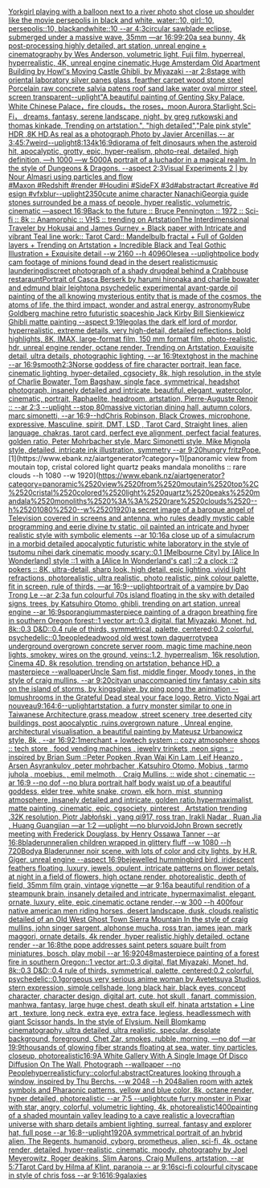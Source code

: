 [York](https://www.ebank.nz/aiartgenerator?category=York)[girl playing with a balloon next to a river photo shot close up shoulder like the movie persepolis in black and white, water::10, girl::10, persepolis::10, blackandwhite::10 --ar 4:3](https://www.ebank.nz/aiartgenerator?category=girl%2520playing%2520with%2520a%2520balloon%2520next%2520to%2520a%2520river%2520photo%2520shot%2520close%2520up%2520shoulder%2520like%2520the%2520movie%2520persepolis%2520in%2520black%2520and%2520white%2C%2520water%3A%3A10%2C%2520girl%3A%3A10%2C%2520persepolis%3A%3A10%2C%2520blackandwhite%3A%3A10%2520--ar%25204%3A3)[circular sawblade eclipse, submerged under a massive wave, 35mm —ar 16:9](https://www.ebank.nz/aiartgenerator?category=circular%2520sawblade%2520eclipse%2C%2520submerged%2520under%2520a%2520massive%2520wave%2C%252035mm%2520%E2%80%94ar%252016%3A9)[9:20](https://www.ebank.nz/aiartgenerator?category=9%3A20)[a sea bunny, 4k post-processing highly detailed, art station, unreal engine + cinematography by Wes Anderson, volumetric light, Fuji film, hyperreal, hyperrealistic, 4K, unreal engine cinematic,](https://www.ebank.nz/aiartgenerator?category=a%2520sea%2520bunny%2C%25204k%2520post-processing%2520highly%2520detailed%2C%2520art%2520station%2C%2520unreal%2520engine%2520%2B%2520cinematography%2520by%2520Wes%2520Anderson%2C%2520volumetric%2520light%2C%2520Fuji%2520film%2C%2520hyperreal%2C%2520hyperrealistic%2C%25204K%2C%2520unreal%2520engine%2520cinematic%2C)[Huge Amsterdam Old Apartment Building by Howl's Moving Castle Ghibli, by Miyazaki --ar 2:8](https://www.ebank.nz/aiartgenerator?category=Huge%2520Amsterdam%2520Old%2520Apartment%2520Building%2520by%2520Howl%27s%2520Moving%2520Castle%2520Ghibli%2C%2520by%2520Miyazaki%2520--ar%25202%3A8)[stage with oriental laboratory silver panes glass ,fearther carpet wood stone steel Porcelain raw concrete salvia patens roof sand lake water oval mirror steel, screen transparent](https://www.ebank.nz/aiartgenerator?category=stage%2520with%2520oriental%2520laboratory%2520silver%2520panes%2520glass%2520%2Cfearther%2520carpet%2520wood%2520stone%2520steel%2520Porcelain%2520raw%2520concrete%2520salvia%2520patens%2520roof%2520sand%2520lake%2520water%2520oval%2520mirror%2520steel%2C%2520screen%2520transparent)[--uplight](https://www.ebank.nz/aiartgenerator?category=--uplight)["A beautiful painting of Genting Sky Palace, White Chinese Palace，fire clouds，the roses，moon,Aurora,Starlight,Sci-Fi， dreams, fantasy, serene landscape, night, by greg rutkowski and thomas kinkade, Trending on artstation.", "high detailed","Pale pink style"  HDR ,8K HD,As real as a photograph,Photo by Javier Arcenillas,-- ar 3:4](https://www.ebank.nz/aiartgenerator?category=%22A%2520beautiful%2520painting%2520of%2520Genting%2520Sky%2520Palace%2C%2520White%2520Chinese%2520Palace%EF%BC%8Cfire%2520clouds%EF%BC%8Cthe%2520roses%EF%BC%8Cmoon%2CAurora%2CStarlight%2CSci-Fi%EF%BC%8C%2520dreams%2C%2520fantasy%2C%2520serene%2520landscape%2C%2520night%2C%2520by%2520greg%2520rutkowski%2520and%2520thomas%2520kinkade%2C%2520Trending%2520on%2520artstation.%22%2C%2520%22high%2520detailed%22%2C%22Pale%2520pink%2520style%22%2520%2520HDR%2520%2C8K%2520HD%2CAs%2520real%2520as%2520a%2520photograph%2CPhoto%2520by%2520Javier%2520Arcenillas%2C--%2520ar%25203%3A4)[5:7](https://www.ebank.nz/aiartgenerator?category=5%3A7)[weird](https://www.ebank.nz/aiartgenerator?category=weird)[--uplight](https://www.ebank.nz/aiartgenerator?category=--uplight)[8:13](https://www.ebank.nz/aiartgenerator?category=8%3A13)[4k](https://www.ebank.nz/aiartgenerator?category=4k)[16:9](https://www.ebank.nz/aiartgenerator?category=16%3A9)[diorama of felt dinosaurs when the asteroid hit, apocalyptic, grotty, epic, hyper-realism, photo-real, detailed, high definition, —h 1000 —w 5000](https://www.ebank.nz/aiartgenerator?category=diorama%2520of%2520felt%2520dinosaurs%2520when%2520the%2520asteroid%2520hit%2C%2520apocalyptic%2C%2520grotty%2C%2520epic%2C%2520hyper-realism%2C%2520photo-real%2C%2520detailed%2C%2520high%2520definition%2C%2520%E2%80%94h%25201000%2520%E2%80%94w%25205000)[A portrait of a luchador in a magical realm. In the style of Dungeons & Dragons. --aspect 2:3](https://www.ebank.nz/aiartgenerator?category=A%2520portrait%2520of%2520a%2520luchador%2520in%2520a%2520magical%2520realm.%2520In%2520the%2520style%2520of%2520Dungeons%2520%26%2520Dragons.%2520--aspect%25202%3A3)[Visual Experiments 2 | by Nour Almasri using particles and flow #Maxon #Redshift #render #Houdini #SideFX #3d#abstractart #creative #design #vfx](https://www.ebank.nz/aiartgenerator?category=Visual%2520Experiments%25202%2520%7C%2520by%2520Nour%2520Almasri%2520using%2520particles%2520and%2520flow%2520%23Maxon%C2%A0%23Redshift%C2%A0%23render%C2%A0%23Houdini%C2%A0%23SideFX%C2%A0%233d%23abstractart%C2%A0%23creative%C2%A0%23design%C2%A0%23vfx)[blur](https://www.ebank.nz/aiartgenerator?category=blur)[--uplight](https://www.ebank.nz/aiartgenerator?category=--uplight)[2](https://www.ebank.nz/aiartgenerator?category=2)[350](https://www.ebank.nz/aiartgenerator?category=350)[cute anime character Nanachi](https://www.ebank.nz/aiartgenerator?category=cute%2520anime%2520character%2520Nanachi)[Georgia guide stones surrounded be a mass of people, hyper realistic, volumetric, cinematic —aspect 16:9](https://www.ebank.nz/aiartgenerator?category=Georgia%2520guide%2520stones%2520surrounded%2520be%2520a%2520mass%2520of%2520people%2C%2520hyper%2520realistic%2C%2520volumetric%2C%2520cinematic%2520%E2%80%94aspect%252016%3A9)[Back to the future :: Bruce Pennington :: 1972 :: Sci-fi :: 8k :: Anamorphic :: VHS :: trending on Artstation](https://www.ebank.nz/aiartgenerator?category=Back%2520to%2520the%2520future%2520%3A%3A%2520Bruce%2520Pennington%2520%3A%3A%25201972%2520%3A%3A%2520Sci-fi%2520%3A%3A%25208k%2520%3A%3A%2520Anamorphic%2520%3A%3A%2520VHS%2520%3A%3A%2520trending%2520on%2520Artstation)[The Interdimensional Traveler by Hokusai and James Gurney + Black paper with Intricate and vibrant Teal line work:: Tarot Card:: Mandelbulb fractal + Full of Golden layers + Trending on Artstation + Incredible Black and Teal Gothic Illustration + Exquisite detail --w 2160 --h 4096](https://www.ebank.nz/aiartgenerator?category=The%2520Interdimensional%2520Traveler%2520by%2520Hokusai%2520and%2520James%2520Gurney%2520%2B%2520Black%2520paper%2520with%2520Intricate%2520and%2520vibrant%2520Teal%2520line%2520work%3A%3A%2520Tarot%2520Card%3A%3A%2520Mandelbulb%2520fractal%2520%2B%2520Full%2520of%2520Golden%2520layers%2520%2B%2520Trending%2520on%2520Artstation%2520%2B%2520Incredible%2520Black%2520and%2520Teal%2520Gothic%2520Illustration%2520%2B%2520Exquisite%2520detail%2520--w%25202160%2520--h%25204096)[Olesea --uplight](https://www.ebank.nz/aiartgenerator?category=Olesea%2520--uplight)[police body cam footage of minions found dead in the desert realistic](https://www.ebank.nz/aiartgenerator?category=police%2520body%2520cam%2520footage%2520of%2520minions%2520found%2520dead%2520in%2520the%2520desert%2520realistic)[music laundering](https://www.ebank.nz/aiartgenerator?category=music%2520laundering)[discreet photograph of a shady drugdeal behind a Crabhouse restaraunt](https://www.ebank.nz/aiartgenerator?category=discreet%2520photograph%2520of%2520a%2520shady%2520drugdeal%2520behind%2520a%2520Crabhouse%2520restaraunt)[Portrait of Casca Berserk by harumi hironaka and charlie bowater and edmund blair leighton](https://www.ebank.nz/aiartgenerator?category=Portrait%2520of%2520Casca%2520Berserk%2520by%2520harumi%2520hironaka%2520and%2520charlie%2520bowater%2520and%2520edmund%2520blair%2520leighton)[a psychedelic experimental avant-garde oil painting of the all knowing mysterious entity that is made of the cosmos, the atoms of life, the third impact, wonder and astral energy, astronomy](https://www.ebank.nz/aiartgenerator?category=a%2520psychedelic%2520experimental%2520avant-garde%2520oil%2520painting%2520of%2520the%2520all%2520knowing%2520mysterious%2520entity%2520that%2520is%2520made%2520of%2520the%2520cosmos%2C%2520the%2520atoms%2520of%2520life%2C%2520the%2520third%2520impact%2C%2520wonder%2520and%2520astral%2520energy%2C%2520astronomy)[Rube Goldberg machine retro futuristic spaceship Jack Kirby Bill Sienkiewicz Ghibli matte painting --aspect 9:19](https://www.ebank.nz/aiartgenerator?category=Rube%2520Goldberg%2520machine%2520retro%2520futuristic%2520spaceship%2520Jack%2520Kirby%2520Bill%2520Sienkiewicz%2520Ghibli%2520matte%2520painting%2520--aspect%25209%3A19)[legolas the dark elf lord of mordor, hyperrealistic, extreme details, very high-detail, detailed reflections, bold highlights, 8K, IMAX, large-format film, 150 mm format film, photo-realistic, hdr, unreal engine render, octane render, Trending on Artstation, Exquisite detail, ultra details, photographic lighting, --ar 16:9](https://www.ebank.nz/aiartgenerator?category=legolas%2520the%2520dark%2520elf%2520lord%2520of%2520mordor%2C%2520hyperrealistic%2C%2520extreme%2520details%2C%2520very%2520high-detail%2C%2520detailed%2520reflections%2C%2520bold%2520highlights%2C%25208K%2C%2520IMAX%2C%2520large-format%2520film%2C%2520150%2520mm%2520format%2520film%2C%2520photo-realistic%2C%2520hdr%2C%2520unreal%2520engine%2520render%2C%2520octane%2520render%2C%2520Trending%2520on%2520Artstation%2C%2520Exquisite%2520detail%2C%2520ultra%2520details%2C%2520photographic%2520lighting%2C%2520--ar%252016%3A9)[text](https://www.ebank.nz/aiartgenerator?category=text)[ghost in the machine --ar 16:9](https://www.ebank.nz/aiartgenerator?category=ghost%2520in%2520the%2520machine%2520--ar%252016%3A9)[smooth](https://www.ebank.nz/aiartgenerator?category=smooth)[2:3](https://www.ebank.nz/aiartgenerator?category=2%3A3)[Norse goddess of fire character portrait, lean face, cinematic lighting,  hyper-detailed, cgsociety, 8k, high resolution, in the style of Charlie Bowater, Tom Bagshaw, single face, symmetrical, headshot photograph, insanely detailed and intricate, beautiful, elegant, watercolor, cinematic, portrait, Raphaelite, headroom, artstation, Pierre-Auguste Renoir :: --ar 2:3 --uplight --stop 80](https://www.ebank.nz/aiartgenerator?category=Norse%2520goddess%2520of%2520fire%2520character%2520portrait%2C%2520lean%2520face%2C%2520cinematic%2520lighting%2C%2520%2520hyper-detailed%2C%2520cgsociety%2C%25208k%2C%2520high%2520resolution%2C%2520in%2520the%2520style%2520of%2520Charlie%2520Bowater%2C%2520Tom%2520Bagshaw%2C%2520single%2520face%2C%2520symmetrical%2C%2520headshot%2520photograph%2C%2520insanely%2520detailed%2520and%2520intricate%2C%2520beautiful%2C%2520elegant%2C%2520watercolor%2C%2520cinematic%2C%2520portrait%2C%2520Raphaelite%2C%2520headroom%2C%2520artstation%2C%2520Pierre-Auguste%2520Renoir%2520%3A%3A%2520--ar%25202%3A3%2520--uplight%2520--stop%252080)[massive victorian dining hall, autumn colors, marc simonetti, --ar 16:9](https://www.ebank.nz/aiartgenerator?category=massive%2520victorian%2520dining%2520hall%2C%2520autumn%2520colors%2C%2520marc%2520simonetti%2C%2520--ar%252016%3A9)[--hd](https://www.ebank.nz/aiartgenerator?category=--hd)[Chris Robinson, Black Crowes, microphone, expressive, Masculine, spirit, DMT, LSD , Tarot Card, Straight lines, alien language, chakras, tarot card, perfect eye alignment, perfect facial features, golden ratio, Peter Mohrbacher style, Marc Simonetti style, Mike Mignola style, detailed, intricate ink illustration, symmetry --ar 9:20](https://www.ebank.nz/aiartgenerator?category=Chris%2520Robinson%2C%2520Black%2520Crowes%2C%2520microphone%2C%2520expressive%2C%2520Masculine%2C%2520spirit%2C%2520DMT%2C%2520LSD%2520%2C%2520Tarot%2520Card%2C%2520Straight%2520lines%2C%2520alien%2520language%2C%2520chakras%2C%2520tarot%2520card%2C%2520perfect%2520eye%2520alignment%2C%2520perfect%2520facial%2520features%2C%2520golden%2520ratio%2C%2520Peter%2520Mohrbacher%2520style%2C%2520Marc%2520Simonetti%2520style%2C%2520Mike%2520Mignola%2520style%2C%2520detailed%2C%2520intricate%2520ink%2520illustration%2C%2520symmetry%2520--ar%25209%3A20)[hungry fritz](https://www.ebank.nz/aiartgenerator?category=hungry%2520fritz)[Pope.](https://www.ebank.nz/aiartgenerator?category=Pope.)[1](https://www.ebank.nz/aiartgenerator?category=1)[panoramic view from moutain top, cristal colored light quartz peaks mandala monoliths :: rare clouds --h 1080 --w 1920](https://www.ebank.nz/aiartgenerator?category=panoramic%2520view%2520from%2520moutain%2520top%2C%2520cristal%2520colored%2520light%2520quartz%2520peaks%2520mandala%2520monoliths%2520%3A%3A%2520rare%2520clouds%2520--h%25201080%2520--w%25201920)[a secret image of a baroque angel of Television covered in screens and antenna, who rules deadly mystic cable programming and eerie divine tv static, oil painted an intricate and hyper realistic style with symbolic elements --ar 10:16](https://www.ebank.nz/aiartgenerator?category=a%2520secret%2520image%2520of%2520a%2520baroque%2520angel%2520of%2520Television%2520covered%2520in%2520screens%2520and%2520antenna%2C%2520who%2520rules%2520deadly%2520mystic%2520cable%2520programming%2520and%2520eerie%2520divine%2520tv%2520static%2C%2520oil%2520painted%2520an%2520intricate%2520and%2520hyper%2520realistic%2520style%2520with%2520symbolic%2520elements%2520--ar%252010%3A16)[a close up of a simulacrum in a morbid detailed apocalyptic futuristic white laboratory in the style of tsutomu nihei dark cinematic moody scary](https://www.ebank.nz/aiartgenerator?category=a%2520close%2520up%2520of%2520a%2520simulacrum%2520in%2520a%2520morbid%2520detailed%2520apocalyptic%2520futuristic%2520white%2520laboratory%2520in%2520the%2520style%2520of%2520tsutomu%2520nihei%2520dark%2520cinematic%2520moody%2520scary)[::0.1 [Melbourne City] by [Alice In Wonderland] style ::1 with a [Alice In Wonderland's cat] ::2 a clock ::2 pokers :: 8K, ultra-detail, sharp look, high detail, epic lighting, vivid light refractions, photorealistic, ultra realistic, photo realistic, pink colour palette, fit in screen, rule of thirds, —ar 16:9](https://www.ebank.nz/aiartgenerator?category=%3A%3A0.1%2520%5BMelbourne%2520City%5D%2520by%2520%5BAlice%2520In%2520Wonderland%5D%2520style%2520%3A%3A1%2520with%2520a%2520%5BAlice%2520In%2520Wonderland%27s%2520cat%5D%2520%3A%3A2%2520a%2520clock%2520%3A%3A2%2520pokers%2520%3A%3A%25208K%2C%2520ultra-detail%2C%2520sharp%2520look%2C%2520high%2520detail%2C%2520epic%2520lighting%2C%2520vivid%2520light%2520refractions%2C%2520photorealistic%2C%2520ultra%2520realistic%2C%2520photo%2520realistic%2C%2520pink%2520colour%2520palette%2C%2520fit%2520in%2520screen%2C%2520rule%2520of%2520thirds%2C%2520%E2%80%94ar%252016%3A9)[--uplight](https://www.ebank.nz/aiartgenerator?category=--uplight)[portrait of a vampire by Dao Trong Le --ar 2:3](https://www.ebank.nz/aiartgenerator?category=portrait%2520of%2520a%2520vampire%2520by%2520Dao%2520Trong%2520Le%2520--ar%25202%3A3)[a fun colourful 70s island floating in the sky with detailed signs, trees, by Katsuhiro Otomo, ghibli, trending on art station, unreal engine --ar 16:9](https://www.ebank.nz/aiartgenerator?category=a%2520fun%2520colourful%252070s%2520island%2520floating%2520in%2520the%2520sky%2520with%2520detailed%2520signs%2C%2520trees%2C%2520by%2520Katsuhiro%2520Otomo%2C%2520ghibli%2C%2520trending%2520on%2520art%2520station%2C%2520unreal%2520engine%2520--ar%252016%3A9)[sporangium](https://www.ebank.nz/aiartgenerator?category=sporangium)[masterpiece painting of a dragon breathing fire in southern Oregon forest::1 vector art::0.3 digital, flat Miyazaki, Monet, hd, 8k::0.3 D&D::0.4 rule of thirds, symmetrical, palette, centered:0.2 colorful, psychedelic::0.1](https://www.ebank.nz/aiartgenerator?category=masterpiece%2520painting%2520of%2520a%2520dragon%2520breathing%2520fire%2520in%2520southern%2520Oregon%2520forest%3A%3A1%2520vector%2520art%3A%3A0.3%2520digital%2C%2520flat%2520Miyazaki%2C%2520Monet%2C%2520hd%2C%25208k%3A%3A0.3%2520D%26D%3A%3A0.4%2520rule%2520of%2520thirds%2C%2520symmetrical%2C%2520palette%2C%2520centered%3A0.2%2520colorful%2C%2520psychedelic%3A%3A0.1)[people](https://www.ebank.nz/aiartgenerator?category=people)[deadwood old west town daguerrotype](https://www.ebank.nz/aiartgenerator?category=deadwood%2520old%2520west%2520town%2520daguerrotype)[a underground overgrown concrete server room, magic time machine,neon lights, smokey, wires on the ground, veins::1.2, hyperrealism, 16k resolution, Cinema 4D, 8k resolution, trending on artstation, behance HD, a masterpiece --wallpaper](https://www.ebank.nz/aiartgenerator?category=a%2520underground%2520overgrown%2520concrete%2520server%2520room%2C%2520magic%2520time%2520machine%2Cneon%2520lights%2C%2520smokey%2C%2520wires%2520on%2520the%2520ground%2C%2520veins%3A%3A1.2%2C%2520hyperrealism%2C%252016k%2520resolution%2C%2520Cinema%25204D%2C%25208k%2520resolution%2C%2520trending%2520on%2520artstation%2C%2520behance%2520HD%2C%2520a%2520masterpiece%2520--wallpaper)[Uncle Sam fist, middle finger, Moody tones, in the style of craig mullins, --ar 9:20](https://www.ebank.nz/aiartgenerator?category=Uncle%2520Sam%2520fist%2C%2520middle%2520finger%2C%2520Moody%2520tones%2C%2520in%2520the%2520style%2520of%2520craig%2520mullins%2C%2520--ar%25209%3A20)[city](https://www.ebank.nz/aiartgenerator?category=city)[an unaccompanied tiny fantasy cabin sits on the island of storms, by kingsglaive, by ping pong the animation --lp](https://www.ebank.nz/aiartgenerator?category=an%2520unaccompanied%2520tiny%2520fantasy%2520cabin%2520sits%2520on%2520the%2520island%2520of%2520storms%2C%2520by%2520kingsglaive%2C%2520by%2520ping%2520pong%2520the%2520animation%2520--lp)[mushrooms in the Grateful Dead steal your face logo, Retro, Victo Ngai art nouveau](https://www.ebank.nz/aiartgenerator?category=mushrooms%2520in%2520the%2520Grateful%2520Dead%2520steal%2520your%2520face%2520logo%2C%2520Retro%2C%2520Victo%2520Ngai%2520art%2520nouveau)[9:16](https://www.ebank.nz/aiartgenerator?category=9%3A16)[4:6](https://www.ebank.nz/aiartgenerator?category=4%3A6)[--uplight](https://www.ebank.nz/aiartgenerator?category=--uplight)[artstation, a furry monster similar to one in Taiwanese Architecture,grass,meadow ,street scenery ,tree,deserted city buildings, post apocalyptic ,ruins,overgrown nature , Unreal engine, architectural visualisation, a beautiful painting by Mateusz Urbanowicz style, 8k , --ar 16:9](https://www.ebank.nz/aiartgenerator?category=artstation%2C%2520a%2520furry%2520monster%2520similar%2520to%2520one%2520in%2520Taiwanese%2520Architecture%2Cgrass%2Cmeadow%2520%2Cstreet%2520scenery%2520%2Ctree%2Cdeserted%2520city%2520buildings%2C%2520post%2520apocalyptic%2520%2Cruins%2Covergrown%2520nature%2520%2C%2520Unreal%2520engine%2C%2520architectural%2520visualisation%2C%2520a%2520beautiful%2520painting%2520by%2520Mateusz%2520Urbanowicz%2520style%2C%25208k%2520%2C%2520--ar%252016%3A9)[2:1](https://www.ebank.nz/aiartgenerator?category=2%3A1)[merchant + lowtech system :: cozy atmosphere shops :: tech store , food vending machines  , jewelry trinkets ,neon signs :: inspired by Brian Sum ::Peter Popken ,Ryan Wai Kin Lam ,Leif Heanzo , Arsen Asyrankulov ,peter mohrbacher ,Katsuhiro Otomo, Mobius , tarmo juhola , moebius, , emil melmoth, , Craig Mullins, :: wide shot : cinematic --ar 16:9 --no dof --no blur](https://www.ebank.nz/aiartgenerator?category=merchant%2520%2B%2520lowtech%2520system%2520%3A%3A%2520cozy%2520atmosphere%2520shops%2520%3A%3A%2520tech%2520store%2520%2C%2520food%2520vending%2520machines%2520%2520%2C%2520jewelry%2520trinkets%2520%2Cneon%2520signs%2520%3A%3A%2520inspired%2520by%2520Brian%2520Sum%2520%3A%3APeter%2520Popken%2520%2CRyan%2520Wai%2520Kin%2520Lam%2520%2CLeif%2520Heanzo%2520%2C%2520Arsen%2520Asyrankulov%2520%2Cpeter%2520mohrbacher%2520%2CKatsuhiro%2520Otomo%2C%2520Mobius%2520%2C%2520tarmo%2520juhola%2520%2C%2520moebius%2C%2520%2C%2520emil%2520melmoth%2C%2520%2C%2520Craig%2520Mullins%2C%2520%3A%3A%2520wide%2520shot%2520%3A%2520cinematic%2520--ar%252016%3A9%2520--no%2520dof%2520--no%2520blur)[a portrait half body waist up of a beautiful goddess, elder tree, white snake, crown, elk horn,  mist, stunning atmosphere, insanely detailed and intricate, golden ratio,hypermaximalist, matte painting, cinematic, epic, cgsociety, pinterest , Artstation trending ,32K resolution, Piotr Jabłoński , yang qi917, ross tran, Irakli Nadar , Ruan Jia , Huang Guangjian —ar 1:2 —uplight —no blur](https://www.ebank.nz/aiartgenerator?category=a%2520portrait%2520half%2520body%2520waist%2520up%2520of%2520a%2520beautiful%2520goddess%2C%2520elder%2520tree%2C%2520white%2520snake%2C%2520crown%2C%2520elk%2520horn%2C%2520%2520mist%2C%2520stunning%2520atmosphere%2C%2520insanely%2520detailed%2520and%2520intricate%2C%2520golden%2520ratio%2Chypermaximalist%2C%2520matte%2520painting%2C%2520cinematic%2C%2520epic%2C%2520cgsociety%2C%2520pinterest%2520%2C%2520Artstation%2520trending%2520%2C32K%2520resolution%2C%2520Piotr%2520Jab%C5%82o%C5%84ski%2520%2C%2520yang%2520qi917%2C%2520ross%2520tran%2C%2520Irakli%2520Nadar%2520%2C%2520Ruan%2520Jia%2520%2C%2520Huang%2520Guangjian%2520%E2%80%94ar%25201%3A2%2520%E2%80%94uplight%2520%E2%80%94no%2520blur)[void](https://www.ebank.nz/aiartgenerator?category=void)[John Brown secretly meeting with Frederick Douglass, by Henry Ossawa Tanner --ar 16:8](https://www.ebank.nz/aiartgenerator?category=John%2520Brown%2520secretly%2520meeting%2520with%2520Frederick%2520Douglass%2C%2520by%2520Henry%2520Ossawa%2520Tanner%2520--ar%252016%3A8)[bladerunner](https://www.ebank.nz/aiartgenerator?category=bladerunner)[alien children wrapped in glittery fluff --w 1080 --h 720](https://www.ebank.nz/aiartgenerator?category=alien%2520children%2520wrapped%2520in%2520glittery%2520fluff%2520--w%25201080%2520--h%2520720)[Body](https://www.ebank.nz/aiartgenerator?category=Body)[a Bladerunner noir scene, with lots of color and city lights, by H.R. Giger, unreal engine --aspect 16:9](https://www.ebank.nz/aiartgenerator?category=a%2520Bladerunner%2520noir%2520scene%2C%2520with%2520lots%2520of%2520color%2520and%2520city%2520lights%2C%2520by%2520H.R.%2520Giger%2C%2520unreal%2520engine%2520--aspect%252016%3A9)[bejewelled hummingbird bird, iridescent feathers floating, luxury, jewels, opulent, intricate patterns on flower petals, at night in a field of flowers, high octane render, photorealistic, depth of field, 35mm film grain, vintage vignette   —ar 9:16](https://www.ebank.nz/aiartgenerator?category=bejewelled%2520hummingbird%2520bird%2C%2520iridescent%2520feathers%2520floating%2C%2520luxury%2C%2520jewels%2C%2520opulent%2C%2520intricate%2520patterns%2520on%2520flower%2520petals%2C%2520at%2520night%2520in%2520a%2520field%2520of%2520flowers%2C%2520high%2520octane%2520render%2C%2520photorealistic%2C%2520depth%2520of%2520field%2C%252035mm%2520film%2520grain%2C%2520vintage%2520vignette%2520%2520%2520%E2%80%94ar%25209%3A16)[a beautiful rendition of a steampunk brain, insanely detailed and intricate, hypermaximalist, elegant, ornate, luxury, elite, epic,cinematic,octane render,--w 300 --h 400](https://www.ebank.nz/aiartgenerator?category=a%2520beautiful%2520rendition%2520of%2520a%2520steampunk%2520brain%2C%2520insanely%2520detailed%2520and%2520intricate%2C%2520hypermaximalist%2C%2520elegant%2C%2520ornate%2C%2520luxury%2C%2520elite%2C%2520epic%2Ccinematic%2Coctane%2520render%2C--w%2520300%2520--h%2520400)[four native american men riding horses, desert landscape, dusk, clouds,realistic detailed of an Old West Ghost Town Sierra Mountain   In the style of craig mullins, john singer sargent, alphonse mucha, ross tran, james jean, mark maggori, ornate details, 4k render ,hyper realistic,highly detailed, octane render --ar 16:8](https://www.ebank.nz/aiartgenerator?category=four%2520native%2520american%2520men%2520riding%2520horses%2C%2520desert%2520landscape%2C%2520dusk%2C%2520clouds%2Crealistic%2520detailed%2520of%2520an%2520Old%2520West%2520Ghost%2520Town%2520Sierra%2520Mountain%2520%2520%2520In%2520the%2520style%2520of%2520craig%2520mullins%2C%2520john%2520singer%2520sargent%2C%2520alphonse%2520mucha%2C%2520ross%2520tran%2C%2520james%2520jean%2C%2520mark%2520maggori%2C%2520ornate%2520details%2C%25204k%2520render%2520%2Chyper%2520realistic%2Chighly%2520detailed%2C%2520octane%2520render%2520--ar%252016%3A8)[the pope addresses saint peters square built from miniatures, bosch, play mobil --ar 16:9](https://www.ebank.nz/aiartgenerator?category=the%2520pope%2520addresses%2520saint%2520peters%2520square%2520built%2520from%2520miniatures%2C%2520bosch%2C%2520play%2520mobil%2520--ar%252016%3A9)[2048](https://www.ebank.nz/aiartgenerator?category=2048)[masterpiece painting of a forest fire in southern Oregon::1 vector art::0.3 digital, flat Miyazaki, Monet, hd, 8k::0.3 D&D::0.4 rule of thirds, symmetrical, palette, centered:0.2 colorful, psychedelic::0.1](https://www.ebank.nz/aiartgenerator?category=masterpiece%2520painting%2520of%2520a%2520forest%2520fire%2520in%2520southern%2520Oregon%3A%3A1%2520vector%2520art%3A%3A0.3%2520digital%2C%2520flat%2520Miyazaki%2C%2520Monet%2C%2520hd%2C%25208k%3A%3A0.3%2520D%26D%3A%3A0.4%2520rule%2520of%2520thirds%2C%2520symmetrical%2C%2520palette%2C%2520centered%3A0.2%2520colorful%2C%2520psychedelic%3A%3A0.1)[gorgeous very serious anime woman by Avetetsuya Studios, stern expression,  simple cellshade, long black  hair, black eyes, concept character, character design, digital art, cute, hot skull , fanart, commission, manhwa, fantasy, large huge  chest, death skull elf, hinata artstation  +  Line art , texture, long neck, extra eye, extra face, legless, headless](https://www.ebank.nz/aiartgenerator?category=gorgeous%2520very%2520serious%2520anime%2520woman%2520by%2520Avetetsuya%2520Studios%2C%2520stern%2520expression%2C%2520%2520simple%2520cellshade%2C%2520long%2520black%2520%2520hair%2C%2520black%2520eyes%2C%2520concept%2520character%2C%2520character%2520design%2C%2520digital%2520art%2C%2520cute%2C%2520hot%2520skull%2520%2C%2520fanart%2C%2520commission%2C%2520manhwa%2C%2520fantasy%2C%2520large%2520huge%2520%2520chest%2C%2520death%2520skull%2520elf%2C%2520hinata%2520artstation%2520%2520%2B%2520%2520Line%2520art%2520%2C%2520texture%2C%2520long%2520neck%2C%2520extra%2520eye%2C%2520extra%2520face%2C%2520legless%2C%2520headless)[mech with giant Scissor hands. In the style of Elysium. Neill Blomkamp cinematography, ultra detailed, ultra realistic, specular, desolate background, foreground, Chet Zar, smokes, rubble, morning,  —no dof —ar 19:9](https://www.ebank.nz/aiartgenerator?category=mech%2520with%2520giant%2520Scissor%2520hands.%2520In%2520the%2520style%2520of%2520Elysium.%2520Neill%2520Blomkamp%2520cinematography%2C%2520ultra%2520detailed%2C%2520ultra%2520realistic%2C%2520specular%2C%2520desolate%2520background%2C%2520foreground%2C%2520Chet%2520Zar%2C%2520smokes%2C%2520rubble%2C%2520morning%2C%2520%2520%E2%80%94no%2520dof%2520%E2%80%94ar%252019%3A9)[thousands of glowing fiber strands floating at sea, water, tiny particles, closeup, photorealistic](https://www.ebank.nz/aiartgenerator?category=thousands%2520of%2520glowing%2520fiber%2520strands%2520floating%2520at%2520sea%2C%2520water%2C%2520tiny%2520particles%2C%2520closeup%2C%2520photorealistic)[16:9](https://www.ebank.nz/aiartgenerator?category=16%3A9)[A White Gallery With A Single Image Of Disco Diffusion On The Wall, Photograph --wallpaper --no People](https://www.ebank.nz/aiartgenerator?category=A%2520White%2520Gallery%2520With%2520A%2520Single%2520Image%2520Of%2520Disco%2520Diffusion%2520On%2520The%2520Wall%2C%2520Photograph%2520--wallpaper%2520--no%2520People)[hyperrealistic](https://www.ebank.nz/aiartgenerator?category=hyperrealistic)[fury::colorful:abstract](https://www.ebank.nz/aiartgenerator?category=fury%3A%3Acolorful%3Aabstract)[Creatures looking through a window, inspired by Thu Berchs.  --w 2048 --h 2048](https://www.ebank.nz/aiartgenerator?category=Creatures%2520looking%2520through%2520a%2520window%2C%2520inspired%2520by%2520Thu%2520Berchs.%2520%2520--w%25202048%2520--h%25202048)[alien room with aztek symbols and Pharaonic patterns, yellow and blue color, 8k, octane render, hyper detailed, photorealistic --ar 7:5 --uplight](https://www.ebank.nz/aiartgenerator?category=alien%2520room%2520with%2520aztek%2520symbols%2520and%2520Pharaonic%2520patterns%2C%2520yellow%2520and%2520blue%2520color%2C%25208k%2C%2520octane%2520render%2C%2520hyper%2520detailed%2C%2520photorealistic%2520--ar%25207%3A5%2520--uplight)[cute furry monster in Pixar with star, angry, colorful, volumetric lighting, 4k, photorealistic](https://www.ebank.nz/aiartgenerator?category=cute%2520furry%2520monster%2520in%2520Pixar%2520with%2520star%2C%2520angry%2C%2520colorful%2C%2520volumetric%2520lighting%2C%25204k%2C%2520photorealistic)[1](https://www.ebank.nz/aiartgenerator?category=1)[400](https://www.ebank.nz/aiartgenerator?category=400)[painting of a shaded mountain valley leading to a cave realistic a lovecraftian universe with sharp details ambient lighting, surreal, fantasy and explorer hat, full pose --ar 16:8](https://www.ebank.nz/aiartgenerator?category=painting%2520of%2520a%2520shaded%2520mountain%2520valley%2520leading%2520to%2520a%2520cave%2520realistic%2520a%2520lovecraftian%2520universe%2520with%2520sharp%2520details%2520ambient%2520lighting%2C%2520surreal%2C%2520fantasy%2520and%2520explorer%2520hat%2C%2520full%2520pose%2520--ar%252016%3A8)[--uplight](https://www.ebank.nz/aiartgenerator?category=--uplight)[1920](https://www.ebank.nz/aiartgenerator?category=1920)[A symmetrical portrait of an hybrid alien, The Regents, humanoid, cyborg, prometheus, alien, sci-fi, 4k, octane render, detailed, hyper-realistic, cinematic, moody, photography by Joel Meyerowitz, Roger deakins, Slim Aarons, Craig Mullens, artstation, --ar 5:7](https://www.ebank.nz/aiartgenerator?category=A%2520symmetrical%2520portrait%2520of%2520an%2520hybrid%2520alien%2C%2520The%2520Regents%2C%2520humanoid%2C%2520cyborg%2C%2520prometheus%2C%2520alien%2C%2520sci-fi%2C%25204k%2C%2520octane%2520render%2C%2520detailed%2C%2520hyper-realistic%2C%2520cinematic%2C%2520moody%2C%2520photography%2520by%2520Joel%2520Meyerowitz%2C%2520Roger%2520deakins%2C%2520Slim%2520Aarons%2C%2520Craig%2520Mullens%2C%2520artstation%2C%2520--ar%25205%3A7)[Tarot Card by Hilma af Klint, paranoia -- ar 9:16](https://www.ebank.nz/aiartgenerator?category=Tarot%2520Card%2520by%2520Hilma%2520af%2520Klint%2C%2520paranoia%2520--%2520ar%25209%3A16)[sci-fi colourful cityscape in style of chris foss --ar 9:16](https://www.ebank.nz/aiartgenerator?category=sci-fi%2520colourful%2520cityscape%2520in%2520style%2520of%2520chris%2520foss%2520--ar%25209%3A16)[16:9](https://www.ebank.nz/aiartgenerator?category=16%3A9)[galaxies](https://www.ebank.nz/aiartgenerator?category=galaxies)